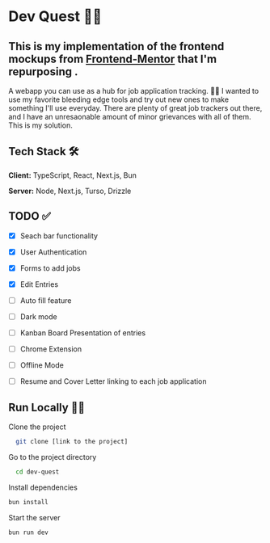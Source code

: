 
  # Dev Quest 🧙‍♂️
  
  ##  This is my implementation of the frontend mockups from [Frontend-Mentor](https://www.frontendmentor.io/challenges/devjobs-web-app-HuvC_LP4l) that I'm repurposing   . 
  A webapp you can use as a hub for job application tracking. ✍🏽 
  I wanted to use my favorite bleeding edge tools and try out new ones to make something I'll use everyday. There are plenty of great job trackers out there, and I have an unresaonable     amount of minor grievances with all of them. This is my solution. 
  
## Tech Stack  🛠️
**Client:** TypeScript, React, Next.js, Bun

**Server:** Node, Next.js, Turso, Drizzle 

## TODO  ✅
- [x] Seach bar functionality
- [x] User Authentication 
- [x] Forms to add jobs
- [x] Edit Entries 
- [ ] Auto fill feature
- [ ] Dark mode
- [ ] Kanban Board Presentation of entries
- [ ] Chrome Extension
- [ ] Offline Mode
- [ ] Resume and Cover Letter linking to each job application




## Run Locally  🏃🏾
Clone the project  

~~~bash  
  git clone [link to the project]
~~~

Go to the project directory  

~~~bash  
  cd dev-quest
~~~

Install dependencies  

~~~bash  
bun install
~~~

Start the server  

~~~bash  
bun run dev
~~~  

